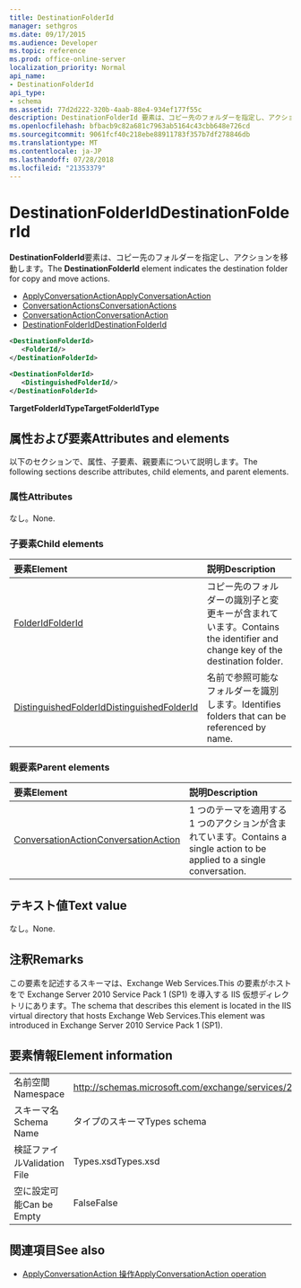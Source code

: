 ```yaml
---
title: DestinationFolderId
manager: sethgros
ms.date: 09/17/2015
ms.audience: Developer
ms.topic: reference
ms.prod: office-online-server
localization_priority: Normal
api_name:
- DestinationFolderId
api_type:
- schema
ms.assetid: 77d2d222-320b-4aab-88e4-934ef177f55c
description: DestinationFolderId 要素は、コピー先のフォルダーを指定し、アクションを移動します。
ms.openlocfilehash: bfbacb9c82a681c7963ab5164c43cbb648e726cd
ms.sourcegitcommit: 9061fcf40c218ebe88911783f357b7df278846db
ms.translationtype: MT
ms.contentlocale: ja-JP
ms.lasthandoff: 07/28/2018
ms.locfileid: "21353379"
---
```

# <a name="destinationfolderid"></a><span data-ttu-id="62ed0-103">DestinationFolderId</span><span class="sxs-lookup"><span data-stu-id="62ed0-103">DestinationFolderId</span></span>

<span data-ttu-id="62ed0-104">**DestinationFolderId**要素は、コピー先のフォルダーを指定し、アクションを移動します。</span><span class="sxs-lookup"><span data-stu-id="62ed0-104">The **DestinationFolderId** element indicates the destination folder for copy and move actions.</span></span> 
  
- [<span data-ttu-id="62ed0-105">ApplyConversationAction</span><span class="sxs-lookup"><span data-stu-id="62ed0-105">ApplyConversationAction</span></span>](applyconversationaction.md)  
- [<span data-ttu-id="62ed0-106">ConversationActions</span><span class="sxs-lookup"><span data-stu-id="62ed0-106">ConversationActions</span></span>](conversationactions.md) 
- [<span data-ttu-id="62ed0-107">ConversationAction</span><span class="sxs-lookup"><span data-stu-id="62ed0-107">ConversationAction</span></span>](conversationaction.md)  
- [<span data-ttu-id="62ed0-108">DestinationFolderId</span><span class="sxs-lookup"><span data-stu-id="62ed0-108">DestinationFolderId</span></span>](destinationfolderid.md)
  
```XML
<DestinationFolderId>
   <FolderId/>
</DestinationFolderId>
```

```XML
<DestinationFolderId>
   <DistinguishedFolderId/>
</DestinationFolderId>
```

<span data-ttu-id="62ed0-109">**TargetFolderIdType**</span><span class="sxs-lookup"><span data-stu-id="62ed0-109">**TargetFolderIdType**</span></span>

## <a name="attributes-and-elements"></a><span data-ttu-id="62ed0-110">属性および要素</span><span class="sxs-lookup"><span data-stu-id="62ed0-110">Attributes and elements</span></span>

<span data-ttu-id="62ed0-111">以下のセクションで、属性、子要素、親要素について説明します。</span><span class="sxs-lookup"><span data-stu-id="62ed0-111">The following sections describe attributes, child elements, and parent elements.</span></span>
  
### <a name="attributes"></a><span data-ttu-id="62ed0-112">属性</span><span class="sxs-lookup"><span data-stu-id="62ed0-112">Attributes</span></span>

<span data-ttu-id="62ed0-113">なし。</span><span class="sxs-lookup"><span data-stu-id="62ed0-113">None.</span></span>
  
### <a name="child-elements"></a><span data-ttu-id="62ed0-114">子要素</span><span class="sxs-lookup"><span data-stu-id="62ed0-114">Child elements</span></span>

|<span data-ttu-id="62ed0-115">**要素**</span><span class="sxs-lookup"><span data-stu-id="62ed0-115">**Element**</span></span>|<span data-ttu-id="62ed0-116">**説明**</span><span class="sxs-lookup"><span data-stu-id="62ed0-116">**Description**</span></span>|
|:-----|:-----|
|[<span data-ttu-id="62ed0-117">FolderId</span><span class="sxs-lookup"><span data-stu-id="62ed0-117">FolderId</span></span>](folderid.md) <br/> |<span data-ttu-id="62ed0-118">コピー先のフォルダーの識別子と変更キーが含まれています。</span><span class="sxs-lookup"><span data-stu-id="62ed0-118">Contains the identifier and change key of the destination folder.</span></span>  <br/> |
|[<span data-ttu-id="62ed0-119">DistinguishedFolderId</span><span class="sxs-lookup"><span data-stu-id="62ed0-119">DistinguishedFolderId</span></span>](distinguishedfolderid.md) <br/> |<span data-ttu-id="62ed0-120">名前で参照可能なフォルダーを識別します。</span><span class="sxs-lookup"><span data-stu-id="62ed0-120">Identifies folders that can be referenced by name.</span></span>  <br/> |
   
### <a name="parent-elements"></a><span data-ttu-id="62ed0-121">親要素</span><span class="sxs-lookup"><span data-stu-id="62ed0-121">Parent elements</span></span>

|<span data-ttu-id="62ed0-122">**要素**</span><span class="sxs-lookup"><span data-stu-id="62ed0-122">**Element**</span></span>|<span data-ttu-id="62ed0-123">**説明**</span><span class="sxs-lookup"><span data-stu-id="62ed0-123">**Description**</span></span>|
|:-----|:-----|
|[<span data-ttu-id="62ed0-124">ConversationAction</span><span class="sxs-lookup"><span data-stu-id="62ed0-124">ConversationAction</span></span>](conversationaction.md) <br/> |<span data-ttu-id="62ed0-125">1 つのテーマを適用する 1 つのアクションが含まれています。</span><span class="sxs-lookup"><span data-stu-id="62ed0-125">Contains a single action to be applied to a single conversation.</span></span>  <br/> |
   
## <a name="text-value"></a><span data-ttu-id="62ed0-126">テキスト値</span><span class="sxs-lookup"><span data-stu-id="62ed0-126">Text value</span></span>

<span data-ttu-id="62ed0-127">なし。</span><span class="sxs-lookup"><span data-stu-id="62ed0-127">None.</span></span>
  
## <a name="remarks"></a><span data-ttu-id="62ed0-128">注釈</span><span class="sxs-lookup"><span data-stu-id="62ed0-128">Remarks</span></span>

<span data-ttu-id="62ed0-129">この要素を記述するスキーマは、Exchange Web Services.This の要素がホストをで Exchange Server 2010 Service Pack 1 (SP1) を導入する IIS 仮想ディレクトリにあります。</span><span class="sxs-lookup"><span data-stu-id="62ed0-129">The schema that describes this element is located in the IIS virtual directory that hosts Exchange Web Services.This element was introduced in Exchange Server 2010 Service Pack 1 (SP1).</span></span>
  
## <a name="element-information"></a><span data-ttu-id="62ed0-130">要素情報</span><span class="sxs-lookup"><span data-stu-id="62ed0-130">Element information</span></span>

|||
|:-----|:-----|
|<span data-ttu-id="62ed0-131">名前空間</span><span class="sxs-lookup"><span data-stu-id="62ed0-131">Namespace</span></span>  <br/> |http://schemas.microsoft.com/exchange/services/2006/types  <br/> |
|<span data-ttu-id="62ed0-132">スキーマ名</span><span class="sxs-lookup"><span data-stu-id="62ed0-132">Schema Name</span></span>  <br/> |<span data-ttu-id="62ed0-133">タイプのスキーマ</span><span class="sxs-lookup"><span data-stu-id="62ed0-133">Types schema</span></span>  <br/> |
|<span data-ttu-id="62ed0-134">検証ファイル</span><span class="sxs-lookup"><span data-stu-id="62ed0-134">Validation File</span></span>  <br/> |<span data-ttu-id="62ed0-135">Types.xsd</span><span class="sxs-lookup"><span data-stu-id="62ed0-135">Types.xsd</span></span>  <br/> |
|<span data-ttu-id="62ed0-136">空に設定可能</span><span class="sxs-lookup"><span data-stu-id="62ed0-136">Can be Empty</span></span>  <br/> |<span data-ttu-id="62ed0-137">False</span><span class="sxs-lookup"><span data-stu-id="62ed0-137">False</span></span>  <br/> |
   
## <a name="see-also"></a><span data-ttu-id="62ed0-138">関連項目</span><span class="sxs-lookup"><span data-stu-id="62ed0-138">See also</span></span>

- [<span data-ttu-id="62ed0-139">ApplyConversationAction 操作</span><span class="sxs-lookup"><span data-stu-id="62ed0-139">ApplyConversationAction operation</span></span>](applyconversationaction-operation.md)

